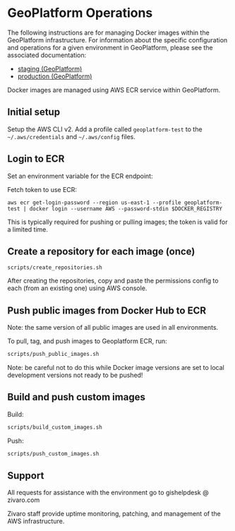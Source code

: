 # GeoPlatform Operations

The following instructions are for managing Docker images within the GeoPlatform
infrastructure. For information about the specific configuration and operations
for a given environment in GeoPlatform, please see the associated documentation:

-   [staging (GeoPlatform)](deploy/staging/README.md)
-   [production (GeoPlatform)](deploy/production/README.md)

Docker images are managed using AWS ECR service within GeoPlatform.

## Initial setup

Setup the AWS CLI v2. Add a profile called `geoplatform-test` to the
`~/.aws/credentials` and `~/.aws/config` files.

## Login to ECR

Set an environment variable for the ECR endpoint:

Fetch token to use ECR:

```
aws ecr get-login-password --region us-east-1 --profile geoplatform-test | docker login --username AWS --password-stdin $DOCKER_REGISTRY
```

This is typically required for pushing or pulling images; the token is valid for a limited time.

## Create a repository for each image (once)

```
scripts/create_repositories.sh
```

After creating the repositories, copy and paste the permissions config to each
(from an existing one) using AWS console.

## Push public images from Docker Hub to ECR

Note: the same version of all public images are used in all environments.

To pull, tag, and push images to Geoplatform ECR, run:

```bash
scripts/push_public_images.sh
```

Note: be careful not to do this while Docker image versions are set to local
development versions not ready to be pushed!

## Build and push custom images

Build:

```bash
scripts/build_custom_images.sh
```

Push:

```bash
scripts/push_custom_images.sh
```

## Support

All requests for assistance with the environment go to gishelpdesk @ zivaro.com

Zivaro staff provide uptime monitoring, patching, and management of the AWS infrastructure.
